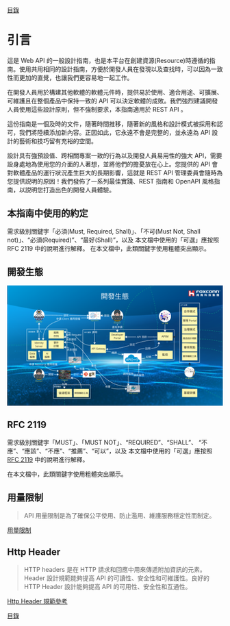 [目錄](README.md "目錄")

# 引言

這是 Web API 的一般設計指南，也是本平台在創建資源(Resource)時遵循的指南。使用共用相同的設計指南，方便於開發人員在發現以及查找時，可以因為一致性而更加的直覺，也讓我們更容易地一起工作。

在開發人員用於構建其他軟體的軟體元件時，提供易於使用、適合用途、可擴展、可維護且在整個產品中保持一致的 API 可以決定軟體的成敗。我們強烈建議開發人員使用這些設計原則，但不強制要求，本指南適用於 REST API 。

這份指南是一個及時的文件，隨著時間推移，隨著新的風格和設計模式被採用和認可，我們將陸續添加新內容。正因如此，它永遠不會是完整的，並永遠為 API 設計的藝術和技巧留有充裕的空間。

設計具有強預設值、跨相關專案一致的行為以及開發人員易用性的強大 API，需要設身處地為使用您的介面的人著想，並將他們的擔憂放在心上。您提供的 API 會對軟體產品的運行狀況產生巨大的長期影響，這就是 REST API 管理委員會隨時為您提供説明的原因！我們發佈了一系列最佳實踐、REST 指南和 OpenAPI 風格指南，以説明您打造出色的開發人員體驗。

## 本指南中使用的約定

需求級別關鍵字「必須(Must, Required, Shall)」、「不可(Must Not, Shall not)」、“必須(Required)”、“最好(Shall)”，以及 本文檔中使用的「可選」應按照 RFC 2119 中的說明進行解釋。
在本文檔中，此類關鍵字使用粗體突出顯示。

## 開發生態

![Developement](./images/Developement.png?raw=true)

## RFC 2119

需求級別關鍵字「MUST」、「MUST NOT」、“REQUIRED”、“SHALL”、 “不應”、“應該”、“不應”、“推薦”、“可以”，以及 本文檔中使用的「可選」應按照 [RFC 2119](https://maas-apim-test.developer.azure-api.net/guideline#) 中的說明進行解釋。

在本文檔中，此類關鍵字使用粗體突出顯示。

## 用量限制

> API 用量限制是為了確保公平使用、防止濫用、維護服務穩定性而制定。

[用量限制](./Limitation.md)

## Http Header

> HTTP headers 是在 HTTP 請求和回應中用來傳遞附加資訊的元素。Header 設計規範能夠提高 API 的可讀性、安全性和可維護性。良好的 HTTP Header 設計能夠提高 API 的可用性、安全性和互通性。

[Http Header 規範參考](./Http_Header_Specification_Reference.md)

[目錄](README.md "目錄")
